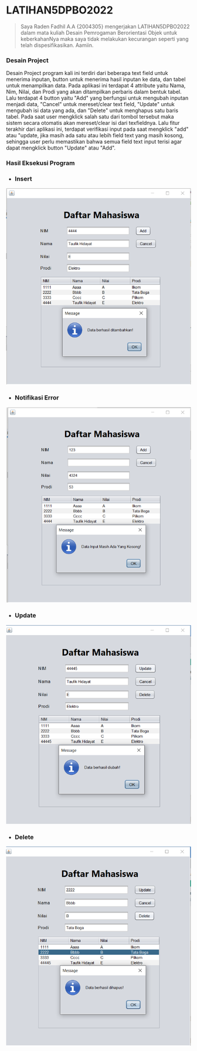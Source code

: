 # LATIHAN5DPBO2022
>Saya Raden Fadhil A.A {2004305} mengerjakan LATIHAN5DPBO2022 dalam mata kuliah Desain Pemrogaman Berorientasi Objek untuk keberkahanNya maka saya tidak melakukan kecurangan seperti yang telah dispesifikasikan. Aamiin.
### Desain Project  
Desain Project program kali ini terdiri dari beberapa text field untuk menerima inputan, button untuk menerima hasil inputan ke data, dan tabel untuk menampilkan data. Pada aplikasi ini terdapat 4 attribute yaitu Nama, Nim, Nilai, dan Prodi yang akan ditampilkan perbaris dalam bentuk tabel. Lalu terdapat 4 button yaitu "Add" yang berfungsi untuk mengubah inputan menjadi data, "Cancel" untuk mereset/clear text field, "Update" untuk mengubah isi data yang ada, dan "Delete" untuk menghapus satu baris tabel. Pada saat user mengklick salah satu dari tombol tersebut maka sistem secara otomatis akan mereset/clear isi dari texfieldnya. Lalu fitur terakhir dari aplikasi ini, terdapat verifikasi input pada saat mengklick "add" atau "update, jika masih ada satu atau lebih field text yang masih kosong, sehingga user perlu memastikan bahwa semua field text input terisi agar dapat mengklick button "Update" atau "Add".
### Hasil Eksekusi Program  
- ### Insert
![ScreenShots 1](https://github.com/Gonken-GN/LATIHAN5DPBO2022/blob/main/ScreenShots/Insert.png)
- ### Notifikasi Error 
![ScreenShots 2](https://github.com/Gonken-GN/LATIHAN5DPBO2022/blob/main/ScreenShots/Error.png)
- ### Update
![ScreenShots 3](https://github.com/Gonken-GN/LATIHAN5DPBO2022/blob/main/ScreenShots/update.png)
- ### Delete
![ScreenShots 4](https://github.com/Gonken-GN/LATIHAN5DPBO2022/blob/main/ScreenShots/Delete.png)
